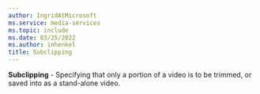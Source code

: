 ```yaml
---
author: IngridAtMicrosoft
ms.service: media-services
ms.topic: include
ms.date: 03/25/2022
ms.author: inhenkel
title: Subclipping
---
```


**Subclipping** - Specifying that only a portion of a video is to be trimmed, or saved into as a stand-alone video.
